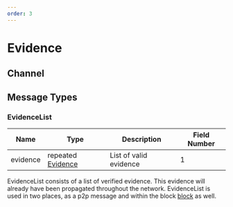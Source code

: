 ```yaml
---
order: 3
---
```


# Evidence

## Channel

## Message Types

### EvidenceList

| Name     | Type                                                        | Description            | Field Number |
|----------|-------------------------------------------------------------|------------------------|--------------|
| evidence | repeated [Evidence](../../core/data_structures.md#evidence) | List of valid evidence | 1            |

EvidenceList consists of a list of verified evidence. This evidence will already have been propagated throughout the network. EvidenceList is used in two places, as a p2p message and within the block [block](../../core/data_structures.md#block) as well.
